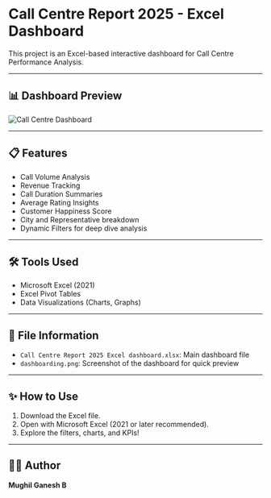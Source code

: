 # Call Centre Report 2025 - Excel Dashboard

This project is an Excel-based interactive dashboard for Call Centre Performance Analysis.

---

## 📊 Dashboard Preview

![Call Centre Dashboard](dashboarding.png)

---

## 📋 Features
- Call Volume Analysis
- Revenue Tracking
- Call Duration Summaries
- Average Rating Insights
- Customer Happiness Score
- City and Representative breakdown
- Dynamic Filters for deep dive analysis

---

## 🛠 Tools Used
- Microsoft Excel (2021)
- Excel Pivot Tables
- Data Visualizations (Charts, Graphs)

---

## 📂 File Information
- `Call Centre Report 2025 Excel dashboard.xlsx`: Main dashboard file
- `dashboarding.png`: Screenshot of the dashboard for quick preview

---

## ✨ How to Use
1. Download the Excel file.
2. Open with Microsoft Excel (2021 or later recommended).
3. Explore the filters, charts, and KPIs!

---

## 🧑‍💻 Author
**Mughil Ganesh B**
